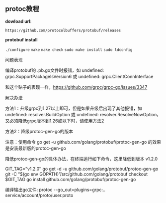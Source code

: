 ## protoc教程 ##

**dowload url**: 

`https://github.com/protocolbuffers/protobuf/releases`

**protobuf install**

`./configure`
`make`
`make check`
`sudo make install`
`sudo ldconfig` 

问题表现

编译protobuf的 .pb.go文件时报错，如 undefined: grpc.SupportPackageIsVersion6 或 undefined: grpc.ClientConnInterface

和这个贴子的表现一样，https://github.com/grpc/grpc-go/issues/3347

解决办法

方法1：升级grpc到1.27以上即可，但是如果升级后出现了其他报错，如 undefined: resolver.BuildOption 或 undefined: resolver.ResolveNowOption，又必须降低grpc版本到1.26或以下时，请使用方法2

方法2：降级protoc-gen-go的版本

注意：使用命令 go get -u github.com/golang/protobuf/protoc-gen-go 的效果是安装最新版的protoc-gen-go

降低protoc-gen-go的具体办法，在终端运行如下命令，这里降低到版本 v1.2.0

GIT_TAG=”v1.2.0″
go get -d -u github.com/golang/protobuf/protoc-gen-go
git -C “$(go env GOPATH)”/src/github.com/golang/protobuf checkout $GIT_TAG
go install github.com/golang/protobuf/protoc-gen-go


编译输出go文件:
protoc --go_out=plugins=grpc:.. service/account/proto/user.proto 
